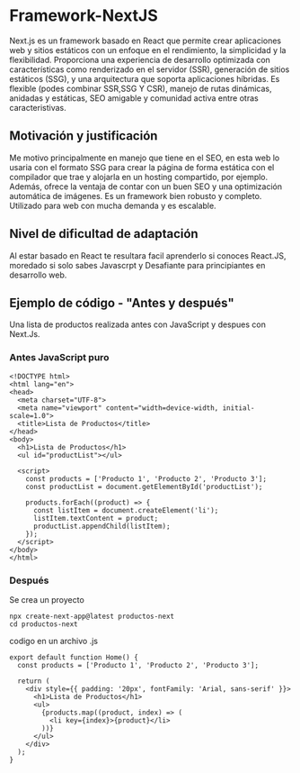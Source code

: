 # Framework-NextJS

Next.js es un framework basado en React que permite crear aplicaciones web y sitios estáticos con un enfoque en el rendimiento, la simplicidad y la flexibilidad. Proporciona una experiencia de desarrollo optimizada con características como renderizado en el servidor (SSR), generación de sitios estáticos (SSG), y una arquitectura que soporta aplicaciones híbridas.
Es flexible (podes combinar SSR,SSG Y CSR), manejo de rutas dinámicas, anidadas y estáticas, SEO amigable y comunidad activa entre otras caracteristivas.

## Motivación y justificación
Me motivo principalmente en manejo que tiene en el SEO, en esta web lo usaria con el formato SSG para crear la página de forma estática con el compilador que trae y alojarla en un hosting compartido, por ejemplo. Además, ofrece la ventaja de contar con un buen SEO y una optimización automática de imágenes. Es un framework bien robusto y completo. Utilizado para web con mucha demanda y es escalable.

## Nivel de dificultad de adaptación
Al estar basado en React te resultara facil aprenderlo si conoces React.JS, moredado si solo sabes Javascrpt y Desafiante para principiantes en desarrollo web.

## Ejemplo de código - "Antes y después"
Una lista de productos realizada antes con JavaScript y despues con Next.Js.

### Antes JavaScript puro
    <!DOCTYPE html>
    <html lang="en">
    <head>
      <meta charset="UTF-8">
      <meta name="viewport" content="width=device-width, initial-scale=1.0">
      <title>Lista de Productos</title>
    </head>
    <body>
      <h1>Lista de Productos</h1>
      <ul id="productList"></ul>

      <script>
        const products = ['Producto 1', 'Producto 2', 'Producto 3'];
        const productList = document.getElementById('productList');

        products.forEach((product) => {
          const listItem = document.createElement('li');
          listItem.textContent = product;
          productList.appendChild(listItem);
        });
      </script>
    </body>
    </html>

### Después
Se crea un proyecto 

    npx create-next-app@latest productos-next
    cd productos-next

codigo en un archivo .js

    export default function Home() {
      const products = ['Producto 1', 'Producto 2', 'Producto 3'];

      return (
        <div style={{ padding: '20px', fontFamily: 'Arial, sans-serif' }}>
          <h1>Lista de Productos</h1>
          <ul>
            {products.map((product, index) => (
              <li key={index}>{product}</li>
            ))}
          </ul>
        </div>
      );
    }
